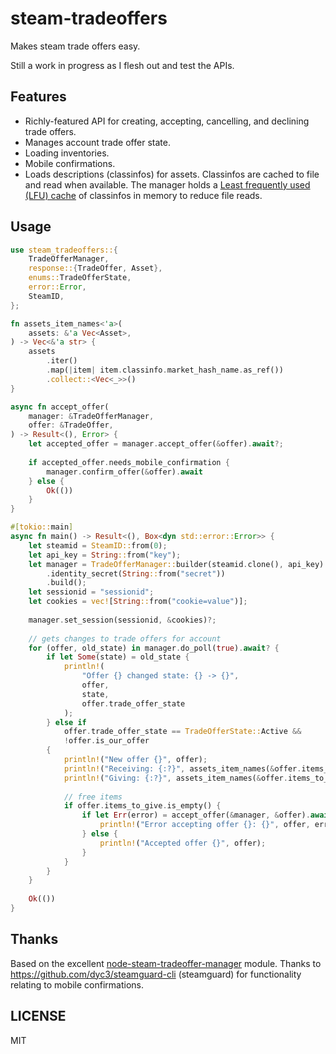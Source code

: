# steam-tradeoffers

Makes steam trade offers easy.

Still a work in progress as I flesh out and test the APIs.

## Features
- Richly-featured API for creating, accepting, cancelling, and declining trade offers.
- Manages account trade offer state.
- Loading inventories.
- Mobile confirmations.
- Loads descriptions (classinfos) for assets. Classinfos are cached to file and read when available. The manager holds a [Least frequently used (LFU) cache](https://en.wikipedia.org/wiki/Least_frequently_used) of classinfos in memory to reduce file reads.

## Usage
```rs
use steam_tradeoffers::{
    TradeOfferManager,
    response::{TradeOffer, Asset},
    enums::TradeOfferState,
    error::Error,
    SteamID,
};

fn assets_item_names<'a>(
    assets: &'a Vec<Asset>,
) -> Vec<&'a str> {
    assets
        .iter()
        .map(|item| item.classinfo.market_hash_name.as_ref())
        .collect::<Vec<_>>()
}

async fn accept_offer(
    manager: &TradeOfferManager,
    offer: &TradeOffer,
) -> Result<(), Error> {
    let accepted_offer = manager.accept_offer(&offer).await?;
    
    if accepted_offer.needs_mobile_confirmation {
        manager.confirm_offer(&offer).await
    } else {
        Ok(())
    }
}

#[tokio::main]
async fn main() -> Result<(), Box<dyn std::error::Error>> {
    let steamid = SteamID::from(0);
    let api_key = String::from("key");
    let manager = TradeOfferManager::builder(steamid.clone(), api_key)
        .identity_secret(String::from("secret"))
        .build();
    let sessionid = "sessionid";
    let cookies = vec![String::from("cookie=value")];
    
    manager.set_session(sessionid, &cookies)?;
    
    // gets changes to trade offers for account
    for (offer, old_state) in manager.do_poll(true).await? {
        if let Some(state) = old_state {
            println!(
                "Offer {} changed state: {} -> {}",
                offer,
                state,
                offer.trade_offer_state
            );
        } else if
            offer.trade_offer_state == TradeOfferState::Active &&
            !offer.is_our_offer
        {
            println!("New offer {}", offer);
            println!("Receiving: {:?}", assets_item_names(&offer.items_to_receive));
            println!("Giving: {:?}", assets_item_names(&offer.items_to_give));
            
            // free items
            if offer.items_to_give.is_empty() {
                if let Err(error) = accept_offer(&manager, &offer).await {
                    println!("Error accepting offer {}: {}", offer, error);
                } else {
                    println!("Accepted offer {}", offer);
                }
            }
        }
    }
    
    Ok(())
}
```

## Thanks

Based on the excellent [node-steam-tradeoffer-manager](https://github.com/DoctorMcKay/node-steam-tradeoffer-manager) module. Thanks to https://github.com/dyc3/steamguard-cli (steamguard) for functionality relating to mobile confirmations.

## LICENSE

MIT